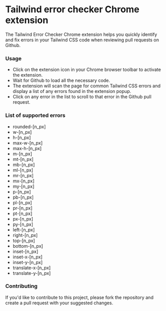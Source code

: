 # Tailwind error checker Chrome extension
The Tailwind Error Checker Chrome extension helps you quickly identify and fix errors in your Tailwind CSS code when reviewing pull requests on Github.

### Usage
* Click on the extension icon in your Chrome browser toolbar to activate the extension.
* Wait for Github to load all the necessary code.
* The extension will scan the page for common Tailwind CSS errors and display a list of any errors found in the extension popup.
* Click on any error in the list to scroll to that error in the Github pull request.

### List of supported errors
* rounded-[n_px]
* w-[n_px]
* h-[n_px]
* max-w-[n_px]
* max-h-[n_px]
* m-[n_px]
* mt-[n_px]
* mb-[n_px]
* ml-[n_px]
* mr-[n_px]
* mx-[n_px]
* my-[n_px]
* p-[n_px]
* pb-[n_px]
* pl-[n_px]
* pr-[n_px]
* pt-[n_px]
* px-[n_px]
* py-[n_px]
* left-[n_px]
* right-[n_px]
* top-[n_px]
* bottom-[n_px]
* inset-[n_px]
* inset-x-[n_px]
* inset-y-[n_px]
* translate-x-[n_px]
* translate-y-[n_px]

### Contributing
If you'd like to contribute to this project, please fork the repository and create a pull request with your suggested changes.
